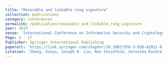 ```yaml
---
title: "Revocable and linkable ring signature"
collection: publications
category: conferences
permalink: /publication/recovable_and_linkable_ring_signature
year: 2019
venue: 'International Conference on Information Security and Cryptology  (Inscrypt 2019)'
Page: 3 - 27
Publisher: Springer International Publishing
paperurl: 'https://link.springer.com/chapter/10.1007/978-3-030-42921-8_1'
citation: 'Zhang, Xinyu, Joseph K. Liu, Ron Steinfeld, Veronika Kuchta, and Jiangshan Yu. "Revocable and linkable ring signature." In Information Security and Cryptology: 15th International Conference, Inscrypt 2019, Nanjing, China, December 6–8, 2019, Revised Selected Papers 15, pp. 3-27. Springer International Publishing, 2020.'
---
```

